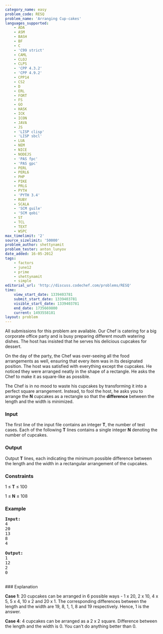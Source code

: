 ```yaml
---
category_name: easy
problem_code: RESQ
problem_name: 'Arranging Cup-cakes'
languages_supported:
    - ADA
    - ASM
    - BASH
    - BF
    - C
    - 'C99 strict'
    - CAML
    - CLOJ
    - CLPS
    - 'CPP 4.3.2'
    - 'CPP 4.9.2'
    - CPP14
    - CS2
    - D
    - ERL
    - FORT
    - FS
    - GO
    - HASK
    - ICK
    - ICON
    - JAVA
    - JS
    - 'LISP clisp'
    - 'LISP sbcl'
    - LUA
    - NEM
    - NICE
    - NODEJS
    - 'PAS fpc'
    - 'PAS gpc'
    - PERL
    - PERL6
    - PHP
    - PIKE
    - PRLG
    - PYTH
    - 'PYTH 3.4'
    - RUBY
    - SCALA
    - 'SCM guile'
    - 'SCM qobi'
    - ST
    - TCL
    - TEXT
    - WSPC
max_timelimit: '2'
source_sizelimit: '50000'
problem_author: shettynamit
problem_tester: anton_lunyov
date_added: 16-05-2012
tags:
    - factors
    - june12
    - prime
    - shettynamit
    - simple
editorial_url: 'http://discuss.codechef.com/problems/RESQ'
time:
    view_start_date: 1339403781
    submit_start_date: 1339403781
    visible_start_date: 1339403781
    end_date: 1735669800
    current: 1493558181
layout: problem
---
```

All submissions for this problem are available. Our Chef is catering for a big corporate office party and is busy preparing different mouth watering dishes. The host has insisted that he serves his delicious cupcakes for dessert.

 On the day of the party, the Chef was over-seeing all the food arrangements as well, ensuring that every item was in its designated position. The host was satisfied with everything except the cupcakes. He noticed they were arranged neatly in the shape of a rectangle. He asks the Chef to make it as square-like as possible.

 The Chef is in no mood to waste his cupcakes by transforming it into a perfect square arrangement. Instead, to fool the host, he asks you to arrange the **N** cupcakes as a rectangle so that the **difference** between the length and the width is minimized.

### Input

The first line of the input file contains an integer **T**, the number of test cases. Each of the following **T** lines contains a single integer **N** denoting the number of cupcakes.

### Output

Output **T** lines, each indicating the minimum possible difference between the length and the width in a rectangular arrangement of the cupcakes.

### Constraints

1 ≤ **T** ≤ 100

1 ≤ **N** ≤ 108

### Example

<pre>
<b>Input:</b>
4
20
13
8
4

<b>Output:</b>
1
12
2
0

</pre>### Explanation 
**Case 1**: 20 cupcakes can be arranged in 6 possible ways - 1 x 20, 2 x 10, 4 x 5, 5 x 4, 10 x 2 and 20 x 1. The corresponding differences between the length and the width are 19, 8, 1, 1, 8 and 19 respectively. Hence, 1 is the answer.

**Case 4**: 4 cupcakes can be arranged as a 2 x 2 square. Difference between the length and the width is 0. You can't do anything better than 0.

